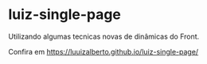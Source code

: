 # luiz-single-page
 Utilizando algumas tecnicas novas de dinâmicas do Front.

 Confira em https://luuizalberto.github.io/luiz-single-page/
